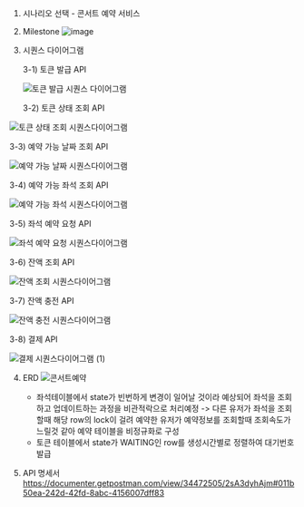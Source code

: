 1. 시나리오 선택 - 콘서트 예약 서비스

   
2. Milestone
   ![image](https://github.com/cjm2357/hhp-concert-resevation/assets/101917893/34e607f1-7ab8-41f9-bcec-45c162e11ee3)

3. 시퀀스 다이어그램

   
   3-1) 토큰 발급 API
   
   ![토큰 발급 시퀀스 다이어그램](https://github.com/cjm2357/hhp-concert-resevation/assets/101917893/69eb643c-a268-4d13-92d9-fc96a0e7c173)



   3-2) 토큰 상태 조회 API
   
  ![토큰 상태 조회 시퀀스다이어그램](https://github.com/cjm2357/hhp-concert-resevation/assets/101917893/40173a72-8720-4be8-b8c1-af3a1ab46ce6)



  3-3) 예약 가능 날짜 조회 API
  
  ![예약 가능 날짜 시퀀스다이어그램](https://github.com/cjm2357/hhp-concert-resevation/assets/101917893/4352026a-7fcb-4c18-b40c-a738d48953e7)



  3-4) 예약 가능 좌석 조회 API
  
  ![예약 가능 좌석 시퀀스다이어그램](https://github.com/cjm2357/hhp-concert-resevation/assets/101917893/effc4880-6429-427c-ae2a-d616f8dca94b)



  3-5) 좌석 예약 요청 API
  
  ![좌석 예약 요청 시퀀스다이어그램](https://github.com/cjm2357/hhp-concert-resevation/assets/101917893/04ecbbba-d727-4a1e-ae5e-5834fea0194a)



  3-6) 잔액 조회 API
  
  ![잔액 조회 시퀀스다이어그램](https://github.com/cjm2357/hhp-concert-resevation/assets/101917893/f0f5e39b-2961-43f2-ab32-32785a8c64be)



  3-7) 잔액 충전 API
  
  ![잔액 충전 시퀀스다이어그램](https://github.com/cjm2357/hhp-concert-resevation/assets/101917893/d22f1512-5283-45b5-9948-a6d41617847e)



  3-8) 결제 API
  
  ![결제 시퀀스다이어그램 (1)](https://github.com/cjm2357/hhp-concert-resevation/assets/101917893/11cd8f48-249d-4532-ac1c-c1b2a4f305c4)




4. ERD
   ![콘서트예약](https://github.com/cjm2357/hhp-concert-resevation/assets/101917893/ebf4d4a0-bd78-43cb-8843-eeaf12711494)

   - 좌석테이블에서 state가 빈번하게 변경이 일어날 것이라 예상되어 좌석을 조회하고 업데이트하는 과정을 비관적락으로 처리예정
     -> 다른 유저가 좌석을 조회할때 해당 row의 lock이 걸려 예약한 유저가 예약정보를 조회할때 조회속도가 느릴것 같아 예약 테이블을 비정규화로 구성
   - 토큰 테이블에서 state가 WAITING인 row를 생성시간별로 정렬하여 대기번호 발급



5. API 명세서
   https://documenter.getpostman.com/view/34472505/2sA3dyhAjm#011b50ea-242d-42fd-8abc-4156007dff83



  



  



